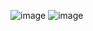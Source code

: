 ![image](https://github.com/MuhDavin213/FaseOne_123/assets/114916198/2a190d40-e7c8-4530-80d4-555aa5319e14)
![image](https://github.com/MuhDavin213/FaseOne_123/assets/114916198/29b43e60-f22d-471a-8e77-e707a5d57a15)
